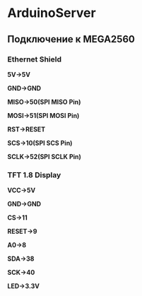 # ArduinoServer

## Подключение к MEGA2560

### Ethernet Shield
**5V->5V**

**GND->GND**

**MISO->50(SPI MISO Pin)**

**MOSI->51(SPI MOSI Pin)**

**RST->RESET**

**SCS->10(SPI SCS Pin)**

**SCLK->52(SPI SCLK Pin)**

### TFT 1.8 Display
**VCC->5V**

**GND->GND**

**CS->11**

**RESET->9**

**A0->8**

**SDA->38**

**SCK->40**

**LED->3.3V**

